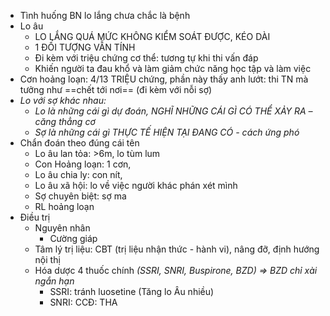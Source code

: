 - Tình huống BN lo lắng chưa chắc là bệnh
- Lo âu
	- LO LẮNG QUÁ MỨC KHÔNG KIỂM SOÁT ĐƯỢC, KÉO DÀI
	- 1 ĐỐI TƯỢNG VẪN TÍNH
	- Đi kèm với triệu chứng cơ thể: tương tự khi thi vấn đáp
	- Khiến người ta đau khổ và làm giảm chức năng học tập và làm việc
- Cơn hoảng loạn: 4/13 TRIỆU chứng, phần này thấy anh lướt: thi TN mà tưởng như ==chết tới nơi== (đi kèm với nỗi sợ)
- _Lo với sợ khác nhau:_
	- _Lo là những cái gì dự đoán, NGHĨ NHỮNG CÁI GÌ CÓ THỂ XẢY RA – căng thẳng cơ_
	- _Sợ là những cái gì THỰC TẾ HIỆN TẠI ĐANG CÓ - cách ứng phó_
- Chẩn đoán theo đúng cái tên
	- Lo âu lan tỏa: >6m, lo tùm lum
	- Con Hoảng loạn: 1 cơn,
	- Lo âu chia ly: con nít, 
	- Lo âu xã hội: lo về việc người khác phán xét mình
	- Sợ chuyên biệt: sợ ma
	- RL hoảng loạn
- Điều trị
	- Nguyên nhân
		- Cường giáp
	- Tâm lý trị liệu: CBT (trị liệu nhận thức - hành vi), nâng đỡ, định hướng nội thị
	- Hóa dược 4 thuốc chính _(SSRI, SNRI, Buspirone, BZD) => BZD chỉ xài ngắn hạn_
		- SSRI: tránh luosetine (Tăng lo Âu nhiều)
		- SNRI: CCĐ: THA